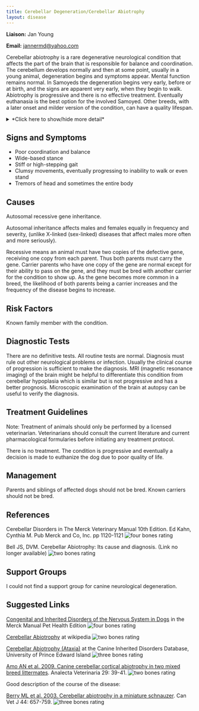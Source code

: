 ```yaml
---
title: Cerebellar Degeneration/Cerebellar Abiotrophy
layout: disease
---
```


**Liaison:** Jan Young

**Email:** [jannermd@yahoo.com](mailto:jannermd@yahoo.com)

Cerebellar abiotrophy is a rare degenerative neurological condition that
affects the part of the brain that is responsible for balance and
coordination. The cerebellum develops normally and then at some point,
usually in a young animal, degeneration begins and symptoms appear.
Mental function remains normal. In Samoyeds the degeneration begins very
early, before or at birth, and the signs are apparent very early, when
they begin to walk. Abiotrophy is progressive and there is no effective
treatment. Eventually euthanasia is the best option for the involved
Samoyed. Other breeds, with a later onset and milder version of the
condition, can have a quality lifespan.

<details>
<summary>*Click here to show/hide more detail*</summary>

The degeneration is a result of a progressive dying off of certain neurons in the brain, specifically in the cerebellum, called Purkinje cells. These cells are responsible for communication between areas of the cerebellum that control balance and coordination. Without these cells, the sense of space and distance are lost and balance and coordination become impaired. Although "abiotrophy" means no nutritive factor, it is not actually known what causes the Purkinje cells to degenerate other than as a genetically inherited metabolic disease.

</details>

## Signs and Symptoms

- Poor coordination and balance
- Wide-based stance
- Stiff or high-stepping gait
- Clumsy movements, eventually progressing to inability to walk or
  even stand
- Tremors of head and sometimes the entire body

## Causes

Autosomal recessive gene inheritance.

Autosomal inheritance affects males and females equally in frequency and
severity, (unlike X-linked (sex-linked) diseases that affect males more
often and more seriously).

Recessive means an animal must have two copies of the defective gene,
receiving one copy from each parent. Thus both parents must carry the
gene. Carrier parents who have one copy of the gene are normal except
for their ability to pass on the gene, and they must be bred with
another carrier for the condition to show up. As the gene becomes more
common in a breed, the likelihood of both parents being a carrier
increases and the frequency of the disease begins to increase.

## Risk Factors

Known family member with the condition.

## Diagnostic Tests

There are no definitive tests. All routine tests are normal. Diagnosis
must rule out other neurological problems or infection. Usually the
clinical course of progression is sufficient to make the diagnosis. MRI
(magnetic resonance imaging) of the brain might be helpful to
differentiate this condition from cerebellar hypoplasia which is similar
but is not progressive and has a better prognosis. Microscopic
examination of the brain at autopsy can be useful to verify the
diagnosis.

## Treatment Guidelines

Note: Treatment of animals should only be performed by a licensed
veterinarian. Veterinarians should consult the current literature and
current pharmacological formularies before initiating any treatment
protocol.

There is no treatment. The condition is progressive and eventually a
decision is made to euthanize the dog due to poor quality of life.

## Management

Parents and siblings of affected dogs should not be bred. Known carriers
should not be bred.

## References

Cerebellar Disorders in The Merck Veterinary Manual 10th Edition. Ed
Kahn, Cynthia M. Pub Merck and Co, Inc. pp 1120-1121 ![four bones
rating](/img/4-bones.gif)

Bell JS, DVM. Cerebellar Abiotrophy: Its cause and
diagnosis. (Link no longer available)
![two bones
rating](/img/2-bones.gif)

## Support Groups

I could not find a support group for canine neurological degeneration.

## Suggested Links

[Congenital and Inherited Disorders of the Nervous System in
Dogs](http://www.merckvetmanual.com/pethealth/dog_disorders_and_diseases/brain_spinal_cord_and_nerve_disorders_of_dogs/congenital_and_inherited_disorders_of_the_nervous_system_in_dogs.html?qt=cerebellar%20disorders&alt=sh)
in the Merck Manual Pet Health Edition ![four bones
rating](/img/4-bones.gif)

[Cerebellar
Abiotrophy](http://en.wikipedia.org/wiki/Cerebellar_abiotrophy)
at wikipedia ![two bones
rating](/img/2-bones.gif)

[Cerebellar Abiotrophy
(Ataxia)](http://cidd.discoveryspace.ca/disorder/cerebellar-abiotrophyataxia.html)
at the Canine Inherited Disorders Database, University of Prince Edward
Island ![three bones
rating](/img/3-bones.gif)

[Amo AN et al. 2009. Canine cerebellar cortical abiotrophy in two
mixed breed
littermates](http://sedici.unlp.edu.ar/handle/10915/11242).
Analecta Veterinaria 29: 39-41. ![two bones
rating](/img/2-bones.gif)

Good description of the course of the disease:

[Berry ML et al. 2003. Cerebellar abiotrophy in a miniature
schnauzer](http://www.ncbi.nlm.nih.gov/pmc/articles/PMC340240/?tool=pubmed).
Can Vet J 44: 657-759. ![three bones
rating](/img/3-bones.gif)
